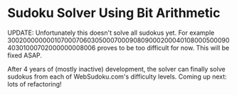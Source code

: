 Sudoku Solver Using Bit Arithmetic
==================================

UPDATE: Unfortunately this doesn't solve all sudokus yet. For example
300200000000107000706030500070009080900020004010800050009040301000702000000008006
proves to be too difficult for now. This will be fixed ASAP.

After 4 years of (mostly inactive) development, the solver can finally solve
sudokus from each of WebSudoku.com's difficulty levels. Coming up next: lots of
refactoring!